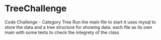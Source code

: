 # TreeChallenge
Code Challenge - Category Tree
Run the main file to start
it uses mysql to store the data and a tree structure for showing data.
each file as its own main with some tests to check the integrety of the class
